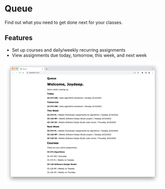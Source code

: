 # Queue

Find out what you need to get done next for your classes.

## Features
- Set up courses and daily/weekly recurring assignments
- View assignments due today, tomorrow, this week, and next week

![demo](https://github.com/jdpmk/queue/blob/master/resources/demo.png)
